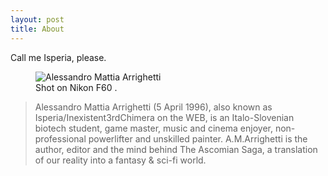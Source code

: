 ```yaml
---
layout: post
title: About
---
```


Call me Isperia, please.

<figure>
  <img alt="Alessandro Mattia Arrighetti" src="https://i.ibb.co/sCRFjMy/nikon.jpg" />
  <figcaption>
    Shot on Nikon F60 .
  </figcaption>
</figure>


>Alessandro Mattia Arrighetti (5 April 1996), also known as Isperia/Inexistent3rdChimera on the WEB, is an Italo-Slovenian biotech student, game master, music and cinema enjoyer, non-professional powerlifter and unskilled painter. A.M.Arrighetti is the author, editor and the mind behind The Ascomian Saga, a translation of our reality into a fantasy & sci-fi world. 
